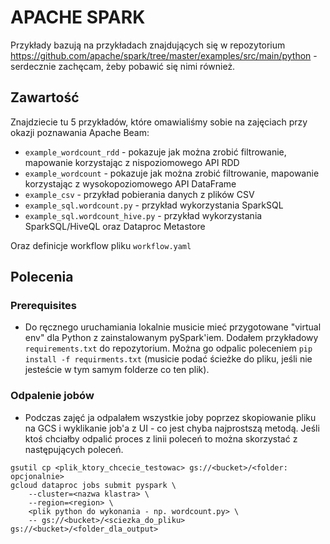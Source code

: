 # APACHE SPARK

Przykłady bazują na przykładach znajdujących się w repozytorium https://github.com/apache/spark/tree/master/examples/src/main/python - serdecznie zachęcam, żeby pobawić się nimi również.

## Zawartość
Znajdziecie tu 5 przykładów, które omawialiśmy sobie na zajęciach przy okazji poznawania Apache Beam:
* `example_wordcount_rdd` - pokazuje jak można zrobić filtrowanie, mapowanie korzystając z nispoziomowego API RDD
* `example_wordcount` - pokazuje jak można zrobić filtrowanie, mapowanie korzystając z wysokopoziomowego API DataFrame
* `example_csv` - przykład pobierania danych z plików CSV
* `example_sql.wordcount.py` - przykład wykorzystania SparkSQL
* `example_sql.wordcount_hive.py` - przykład wykorzystania SparkSQL/HiveQL oraz Dataproc Metastore

Oraz definicje workflow pliku `workflow.yaml`

## Polecenia
### Prerequisites
* Do ręcznego uruchamiania lokalnie musicie mieć przygotowane "virtual env" dla Python z zainstalowanym pySpark'iem. Dodałem przykładowy `requirements.txt` do repozytorium. Można go odpalic poleceniem `pip install -f requirments.txt` (musicie podać ścieżke do pliku, jeśli nie jesteście w tym samym folderze co ten plik).

### Odpalenie jobów
* Podczas zajęć ja odpalałem wszystkie joby poprzez skopiowanie pliku na GCS i wyklikanie job'a z UI - co jest chyba najprostszą metodą. Jeśli ktoś chciałby odpalić proces z linii poleceń to można skorzystać z następujących poleceń.

```
gsutil cp <plik_ktory_chcecie_testowac> gs://<bucket>/<folder: opcjonalnie>
gcloud dataproc jobs submit pyspark \
    --cluster=<nazwa klastra> \
    --region=<region> \
    <plik python do wykonania - np. wordcount.py> \
    -- gs://<bucket>/<sciezka_do_pliku> gs://<bucket>/<folder_dla_output>
```
